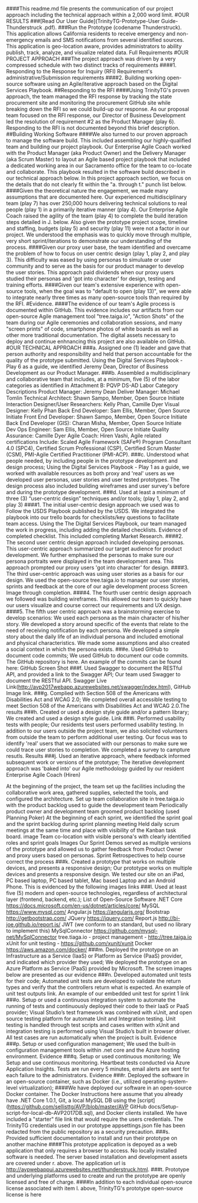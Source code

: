####This readme.md file presents the communication of our project approach including the technical approach within a 2,000 word limit. #OUR RESULTS ###[Read Our User Guide](TrinityTG-Prototype-User Guide-Thunderstruck .pdf). ###Run the Prototype (codename Thunderstruck). This application allows California residents to receive emergency and non-emergency emails and SMS notifications from several identified sources. This application is geo-location aware, provides administrators to ability publish, track, analyze, and visualize related data. Full Requirements #OUR PROJECT APPROACH ###The project approach was driven by a very compressed schedule with two distinct tracks of requirements
####1. Responding to the Response for Inquiry (RFI) Requirement's administrative/Submission requirements
####2. Building working open-source software using an Agile/iterative approach based on the Digital Services Playbook. ##Responding to the RFI ####Using TrinityTG's proven approach, the team managed the RFI response by tracking the state procurement site and monitoring the procurement GitHub site while breaking down the RFI so we could build-up our response. As our proposal team focused on the RFI response, our Director of Business Development led the resolution of requirement #2 as the Product Manager (play 6). Responding to the RFI is not documented beyond this brief description.
##Building Working Software ####We also turned to our proven approach to manage the software build. This included assembling our highly-qualified team and building our project playbook. Our Enterprise Agile Coach worked with the Product Manager (aka Product Owner) and the Delivery Manager (aka Scrum Master) to layout an Agile based project playbook that included a dedicated working area in our Sacramento office for the team to co-locate and collaborate. This playbook resulted in the software build described in our technical approach below. In this project approach section, we focus on the details that do not clearly fit within the "a. through t." punch list below.
####Given the theoretical nature the engagement, we made many assumptions that are documented here. Our experienced multidisciplinary team (play 7) has over 250,000 hours delivering technical solutions to real people (play 1) in a primarily iterative manner (play 4). Our Enterprise Agile Coach raised the agility of the team (play 4) to complete the build iteration steps detailed in J. below. Also given the prototype project scope, timeline and staffing, budgets (play 5) and security (play 11) were not a factor in our project. We understood the emphasis was to quickly move through multiple, very short sprint/iterations to demonstrate our understanding of the process. ####Given our proxy user base, the team identified and overcame the problem of how to focus on user centric design (play 1, play 2, and play 3). This difficulty was eased by using personas to simuluate or user community and to serve as the basis for our product manager to develop the user stories. This approach paid dividends when our proxy users studied their personas and 'got into character' for design, testing and training efforts.
####Given our team's extensive experience with open-source tools, when the goal was to "default to open (play 13)", we were able to integrate nearly three times as many open-source tools than required by the RFI. #Evidence. ####The evidence of our team's Agile process is documented within GitHub. This evidence includes our artifacts from our open-source Agile management tool "tree.taiga.io", "Action Shots" of the team during our Agile ceremonies and collaboration sessions, and many "screen prints" of code, smartphone photos of white boards as well as other more traditional documentation. The digital assets necessary to deploy and continue enhnancing this project are also available on GitHub. #OUR TECHNICAL APPROACH ###a. Assigned one (1) leader and gave that person authority and responsibility and held that person accountable for the quality of the prototype submitted. Using the Digital Services Playbook - Play 6 as a guide, we identified Jeremy Dean, Director of Business Development as our Product Manager. ###b. Assembled a multidisciplinary and collaborative team that includes, at a minimum, five (5) of the labor categories as identified in Attachment B: PQVP DS-AD Labor Category Descriptions
Product Manager: Jeremy Dean
Deliver Manager: Michael Tomlin
Technical Architect: Shawn Sampo, Member, Open Source Initiate
Interaction Designer/User Researchers: Kelly Phan, Camille Dyer
Visual Designer: Kelly Phan
Back End Developer: Sam Ellis, Member, Open Source Initiate
Front End Developer: Shawn Sampo, Member, Open Source Initiate
Back End Developer (GIS): Charan Misha, Member, Open Source Initiate
Dev Ops Engineer: Sam Ellis, Member, Open Source Initiate
Quality Assurance: Camille Dyer
Agile Coach: Hiren Vashi, Agile related certifications Include: Scaled Agile Framework (SAFe®) Program Consultant 4.0 (SPC4), Certified Scrum Professional (CSP), Certified Scrum Master (CSM), PMI-Agile Certified Practitioner (PMI-ACP). ###c. Understood what people needed, by including people in the prototype development and design process;
Using the Digital Services Playbook - Play 1 as a guide, we worked with available resources as both proxy and 'real' users as we developed user personas, user stories and user tested prototypes. The design process also included building wireframes and user survey's before and during the prototype development. ###d. Used at least a minimum of three (3) “user-centric design” techniques and/or tools; (play 1, play 2, and play 3) ####1. The initial user-centric design approach we used was to Follow the USDS Playbook published by the USDS.
We integrated the playbook into our trello boards for checklists/key questions to facilitate team access. Using the The Digital Services Playbook, our team managed the work in progress, including adding the detailed checklists. Evidence of completed checklist. This included completing Market Research.
####2. The second user centric design approach included developing personas. This user-centric approach summarized our target audience for product development. We further emphasised the personas to make sure our persona portraits were displayed in the team development area. This approach prompted our proxy users 'got into character' for design. ####3. The third user-centric approach was using user stories as a basis for our design. We used the open-source tree.taiga.io to manager our user stories, sprints and feedback at the core of our agile development process Screen Image through completion.
####4. The fourth user centric design approach we followed was building wireframes.
This allowed our team to quickly have our users visualize and course correct our requirements and UX design. ####5. The fifth user centric approach was a brainstorming exercise to develop scenarios: We used each persona as the main character of his/her story. We developed a story around specific of the events that relate to the need of receiving notification by each persona. We developed a simple story about the daily life of an individual persona and included emotional and physical characteristics. We made some assumptions and also created a social context in which the persona exists. ###e. Used GitHub to document code commits; We used GitHub to document our code commits. The GitHub repository is here. An example of the commits can be found here: GitHub Screen Shot
###f. Used Swagger to document the RESTful API, and provided a link to the Swagger API; Our team used Swagger to document the RESTful API. Swagger Live Link(http://avp2017webapp.azurewebsites.net/swagger/index.html), GitHub Image link.
###g. Complied with Section 508 of the Americans with Disabilities Act and WCAG 2.0; We completed overall accessible testing to meet Section 508 of the Americans with Disabilities Act and WCAG 2.0.The results ###h. Created or used a design style guide and/or a pattern library;
We created and used a design style guide. Link
###i. Performed usability tests with people; Our residents test users performed usability testing. In addition to our users outside the project team, we also solicited volunteers from outside the team to perform additional user testing. Our focus was to identify 'real' users that we associated with our personas to make sure we could trace user stories to completion. We completed a survey to campture resutls. Results
###j. Used an iterative approach, where feedback informed subsequent work or versions of the prototype;
The iterative development approach was 'baked into' our Agile methodology guided by our resident Enterprise Agile Coach (Hiren)

At the beginning of the project, the team set up the facilities including the collaborative work area, gathered supplies, selected the tools, and configured the architecture.
Set up team collaboration site in tree.taiga.io with the product backlog used to guide the development team
Periodically product owner and development team groomed product backlog (used Planning Poker)
At the beginning of each sprint, we identified the sprint goal and the sprint backlog during sprint planning meeting
Held daily scrum meetings at the same time and place with visibility of the Kanban task board. image
Team co-location with visible persona's with clearly identified roles and sprint goals Images
Our Sprint Demos served as multiple versions of the prototype and allowed us to gather feedback from Product Owner and proxy users based on personas.
Sprint Retrospectives to help course correct the process
###k. Created a prototype that works on multiple devices, and presents a responsive design;
Our prototype works on multiple devices and presents a responsive design. We tested our site on an iPad, PC based laptop, PC based tablet, Mac based Laptop and an Android Phone. This is evidenced by the following images links ###l. Used at least five (5) modern and open-source technologies, regardless of architectural layer (frontend, backend, etc.);
List of Open-Source Software
.NET Core https://docs.microsoft.com/en-us/dotnet/articles/core/
MySQL https://www.mysql.com/
Angular.js https://angularjs.org/
Bootstrap http://getbootstrap.com/
JQuery https://jquery.com/
Report.js http://bi-joe.github.io/report.js/
JWT (we conform to an standard, but used no library to implement this)
MySqlConnector https://github.com/mysql-net/MySqlConnector
tree.tiaga.io - project management - http://tree.taiga.io
xUnit for unit testing - https://github.com/xunit/xunit
Docker https://aws.amazon.com/docker/
###m. Deployed the prototype on an Infrastructure as a Service (IaaS) or Platform as Service (PaaS) provider, and indicated which provider they used;
We deployed the prototype on an Azure Platform as Service (PaaS) provided by Microsoft. The screen images below are presented as our evidence
###n. Developed automated unit tests for their code; Automated unit tests are developed to validate the return types and verify that the controllers return what is expected. An example of unit test outputs link.
An example of our embedded unit test for sprint 1 link
###o. Setup or used a continuous integration system to automate the running of tests and continuously deployed their code to their IaaS or PaaS provider;
Visual Studio’s test framework was combined with xUnit, and open source testing platform for automate Unit and Integration testing. Unit testing is handled through test scripts and cases written with xUnit and integration testing is performed using Visual Studio’s built in browser driver. All test cases are run automatically when the project is built. Evidence ###p. Setup or used configuration management; We used the built-in configuration management tools within .net core and the Azure hosting environment. Evidence ###q. Setup or used continuous monitoring;
We Setup and use continuous monitoring. Heartbeat tests conducted via Azure Application Insights. Tests are run every 5 minutes, email alerts are sent for each failure to the administrators. Evidence ###r. Deployed the software in an open-source container, such as Docker (i.e., utilized operating-system-level virtualization);
####We have deployed our software in an open-source Docker container. The Docker Instructions here assume that you already have .NET Core 1.0.1, Git, a local MySQL DB using the [script](https://github.com/sellisttg/AVP/blob/master/AVP GitHub docs/Setup-script-for-local-db-AVP2017DB.sql), and Docker clients installed. We have included a "starter" file link that would require the users credentials. The TrinityTG credentials used in our prototype appsettings.json file has been redacted from the public repository as a security precaution.
###s. Provided sufficient documentation to install and run their prototype on another machine ####This prototype application is depoyed as a web application that only requires a browser to access. No locally installed software is needed. The server based installation and development assets are covered under r. above. The application url is http://avpwebappui.azurewebsites.net/thunderstruck.html.
###t. Prototype and underlying platforms used to create and run the prototype are openly licensed and free of charge. ####In addition to each individual open-source license associated with item l. above, TrinityTG's prototype open-source license is here

